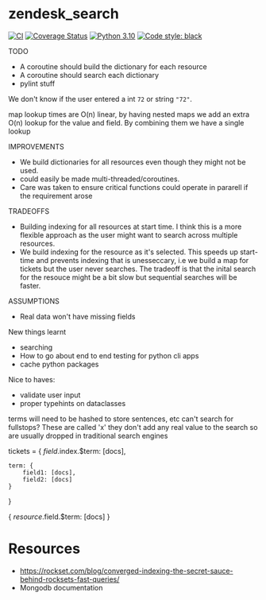 # zendesk_search
[![CI](https://github.com/oculus472/zendesk_search/actions/workflows/ci.yml/badge.svg)](https://github.com/oculus472/zendesk_search/actions/workflows/ci.yml) [![Coverage Status](https://coveralls.io/repos/github/oculus472/zendesk_search/badge.svg?branch=main)](https://coveralls.io/github/oculus472/zendesk_search?branch=main) [![Python 3.10](https://img.shields.io/badge/python-3.10-blue.svg)](https://www.python.org/downloads/release/python-310/) [![Code style: black](https://img.shields.io/badge/code%20style-black-000000.svg)](https://github.com/psf/black)

TODO
- A coroutine should build the dictionary for each resource
- A coroutine should search each dictionary
- pylint stuff


We don't know if the user entered a int `72` or string `"72"`.

map lookup times are O(n) linear, by having nested maps we add an extra O(n) lookup for the value and field. By combining them we have a single lookup

IMPROVEMENTS

- We build dictionaries for all resources even though they might not be used.
- could easily be made multi-threaded/coroutines.
- Care was taken to ensure critical functions could operate in pararell if the requirement arose


TRADEOFFS
- Building indexing for all resources at start time. I think this is a more flexible approach as the user might want to search across multiple resources.
- We build indexing for the resource as it's selected. This speeds up start-time and prevents indexing that is unesseccary, i.e we build a map for tickets but the user never searches. The tradeoff is that the inital search for the resouce might be a bit slow but sequential searches will be faster.

ASSUMPTIONS
- Real data won't have missing fields


New things learnt
- searching
- How to go about end to end testing for python cli apps
- cache python packages


Nice to haves:
- validate user input
- proper typehints on dataclasses

terms will need to be hashed to store sentences, etc
can't search for fullstops? These are called 'x' they don't add any real value to the search
so are usually dropped in traditional search engines

tickets = {
    $field.$index.$term: [docs],

    term: {
        field1: [docs],
        field2: [docs]
    }
}

{
    $resource.$field.$term: [docs]
}

# Resources

- https://rockset.com/blog/converged-indexing-the-secret-sauce-behind-rocksets-fast-queries/
- Mongodb documentation